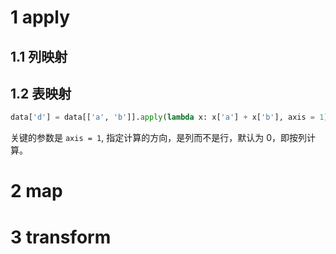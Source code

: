 # 1 apply
## 1.1 列映射

## 1.2 表映射
```python
data['d'] = data[['a', 'b']].apply(lambda x: x['a'] + x['b'], axis = 1)
```
关键的参数是 `axis = 1`, 指定计算的方向，是列而不是行，默认为 0，即按列计算。
# 2 map

# 3 transform